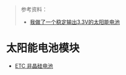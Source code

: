 > 参考资料：
>
> - [我做了一个稳定输出3.3V的太阳能电池](https://www.bilibili.com/video/BV16W4y1U7tA)

# 太阳能电池模块

- [ETC 非晶硅电池](https://item.taobao.com/item.htm?spm=a230r.1.14.26.5c2c6fbd3NhFDx&id=15212092577&ns=1&abbucket=6#detail)